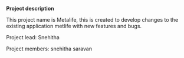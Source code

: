 **Project description**

This project name is Metalife, this is created to develop changes to the existing application metlife with new features and bugs.

Project lead:
Snehitha

Project members:
snehitha
saravan
